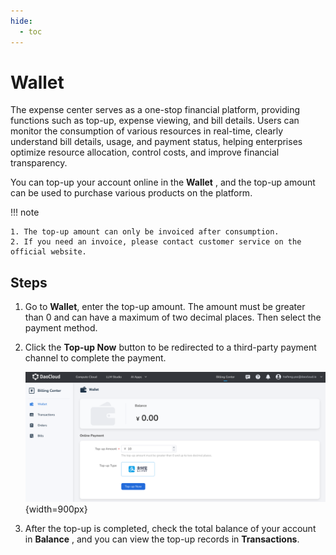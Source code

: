 ```yaml
---
hide:
  - toc
---
```


# Wallet

The expense center serves as a one-stop financial platform, providing functions such as top-up, expense viewing, and bill details. Users can monitor the consumption of various resources in real-time, clearly understand bill details, usage, and payment status, helping enterprises optimize resource allocation, control costs, and improve financial transparency.

You can top-up your account online in the **Wallet** , and the top-up amount can be used to purchase various products on the platform.

!!! note

    1. The top-up amount can only be invoiced after consumption.
    2. If you need an invoice, please contact customer service on the official website.

## Steps

1. Go to **Wallet**, enter the top-up amount. The amount must be greater than 0 and can have a maximum of two decimal places. Then select the payment method.

2. Click the **Top-up Now** button to be redirected to a third-party payment channel to complete the payment.

    ![charge](images/charge.png){width=900px}

3. After the top-up is completed, check the total balance of your account in **Balance** ,
   and you can view the top-up records in **Transactions**.
